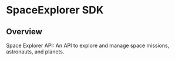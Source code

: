 # SpaceExplorer SDK

## Overview

Space Explorer API: An API to explore and manage space missions, astronauts, and planets.